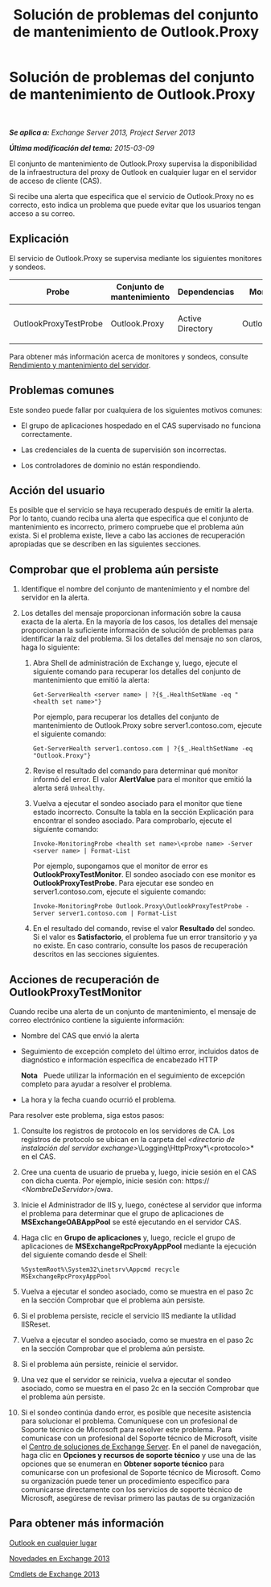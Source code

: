 ﻿---
title: Solución de problemas del conjunto de mantenimiento de Outlook.Proxy
TOCTitle: Solución de problemas del conjunto de mantenimiento de Outlook.Proxy
ms:assetid: a85585c9-433e-4aa4-b016-28782a18144e
ms:mtpsurl: https://technet.microsoft.com/es-es/library/ms.exch.scom.outlook.proxy(v=EXCHG.150)
ms:contentKeyID: 53181917
ms.date: 10/08/2015
mtps_version: v=EXCHG.150
ms.translationtype: HT
---

# Solución de problemas del conjunto de mantenimiento de Outlook.Proxy

 

_**Se aplica a:**  Exchange Server 2013, Project Server 2013_

_**Última modificación del tema:**  2015-03-09_

El conjunto de mantenimiento de Outlook.Proxy supervisa la disponibilidad de la infraestructura del proxy de Outlook en cualquier lugar en el servidor de acceso de cliente (CAS).

Si recibe una alerta que especifica que el servicio de Outlook.Proxy no es correcto, esto indica un problema que puede evitar que los usuarios tengan acceso a su correo.

## Explicación

El servicio de Outlook.Proxy se supervisa mediante los siguientes monitores y sondeos.


<table>
<colgroup>
<col style="width: 25%" />
<col style="width: 25%" />
<col style="width: 25%" />
<col style="width: 25%" />
</colgroup>
<thead>
<tr class="header">
<th>Probe</th>
<th>Conjunto de mantenimiento</th>
<th>Dependencias</th>
<th>Monitores asociados</th>
</tr>
</thead>
<tbody>
<tr class="odd">
<td><p>OutlookProxyTestProbe</p></td>
<td><p>Outlook.Proxy</p></td>
<td><p>Active Directory</p></td>
<td><p>OutlookProxyTestMonitor</p></td>
</tr>
</tbody>
</table>


Para obtener más información acerca de monitores y sondeos, consulte [Rendimiento y mantenimiento del servidor](https://technet.microsoft.com/es-es/library/jj150551\(v=exchg.150\)).

## Problemas comunes

Este sondeo puede fallar por cualquiera de los siguientes motivos comunes:

  - El grupo de aplicaciones hospedado en el CAS supervisado no funciona correctamente.

  - Las credenciales de la cuenta de supervisión son incorrectas.

  - Los controladores de dominio no están respondiendo.

## Acción del usuario

Es posible que el servicio se haya recuperado después de emitir la alerta. Por lo tanto, cuando reciba una alerta que especifica que el conjunto de mantenimiento es incorrecto, primero compruebe que el problema aún exista. Si el problema existe, lleve a cabo las acciones de recuperación apropiadas que se describen en las siguientes secciones.

## Comprobar que el problema aún persiste

1.  Identifique el nombre del conjunto de mantenimiento y el nombre del servidor en la alerta.

2.  Los detalles del mensaje proporcionan información sobre la causa exacta de la alerta. En la mayoría de los casos, los detalles del mensaje proporcionan la suficiente información de solución de problemas para identificar la raíz del problema. Si los detalles del mensaje no son claros, haga lo siguiente:
    
    1.  Abra Shell de administración de Exchange y, luego, ejecute el siguiente comando para recuperar los detalles del conjunto de mantenimiento que emitió la alerta:
        
            Get-ServerHealth <server name> | ?{$_.HealthSetName -eq "<health set name>"}
        
        Por ejemplo, para recuperar los detalles del conjunto de mantenimiento de Outlook.Proxy sobre server1.contoso.com, ejecute el siguiente comando:
        
            Get-ServerHealth server1.contoso.com | ?{$_.HealthSetName -eq "Outlook.Proxy"}
    
    2.  Revise el resultado del comando para determinar qué monitor informó del error. El valor **AlertValue** para el monitor que emitió la alerta será `Unhealthy`.
    
    3.  Vuelva a ejecutar el sondeo asociado para el monitor que tiene estado incorrecto. Consulte la tabla en la sección Explicación para encontrar el sondeo asociado. Para comprobarlo, ejecute el siguiente comando:
        
            Invoke-MonitoringProbe <health set name>\<probe name> -Server <server name> | Format-List
        
        Por ejemplo, supongamos que el monitor de error es **OutlookProxyTestMonitor**. El sondeo asociado con ese monitor es **OutlookProxyTestProbe**. Para ejecutar ese sondeo en server1.contoso.com, ejecute el siguiente comando:
        
            Invoke-MonitoringProbe Outlook.Proxy\OutlookProxyTestProbe -Server server1.contoso.com | Format-List
    
    4.  En el resultado del comando, revise el valor **Resultado** del sondeo. Si el valor es **Satisfactorio**, el problema fue un error transitorio y ya no existe. En caso contrario, consulte los pasos de recuperación descritos en las secciones siguientes.

## Acciones de recuperación de OutlookProxyTestMonitor

Cuando recibe una alerta de un conjunto de mantenimiento, el mensaje de correo electrónico contiene la siguiente información:

  - Nombre del CAS que envió la alerta

  - Seguimiento de excepción completo del último error, incluidos datos de diagnóstico e información específica de encabezado HTTP  
    
    **Nota**   Puede utilizar la información en el seguimiento de excepción completo para ayudar a resolver el problema.

  - La hora y la fecha cuando ocurrió el problema.

Para resolver este problema, siga estos pasos:

1.  Consulte los registros de protocolo en los servidores de CA. Los registros de protocolo se ubican en la carpeta del *\<directorio de instalación del servidor exchange\>*\\Logging\\HttpProxy*\\\<protocolo\>* en el CAS.

2.  Cree una cuenta de usuario de prueba y, luego, inicie sesión en el CAS con dicha cuenta. Por ejemplo, inicie sesión con: https:// *\<NombreDeServidor\>*/owa.

3.  Inicie el Administrador de IIS y, luego, conéctese al servidor que informa el problema para determinar que el grupo de aplicaciones de **MSExchangeOABAppPool** se esté ejecutando en el servidor CAS.

4.  Haga clic en **Grupo de aplicaciones** y, luego, recicle el grupo de aplicaciones de **MSExchangeRpcProxyAppPool** mediante la ejecución del siguiente comando desde el Shell:
    
        %SystemRoot%\System32\inetsrv\Appcmd recycle MSExchangeRpcProxyAppPool

5.  Vuelva a ejecutar el sondeo asociado, como se muestra en el paso 2c en la sección Comprobar que el problema aún persiste.

6.  Si el problema persiste, recicle el servicio IIS mediante la utilidad IISReset.

7.  Vuelva a ejecutar el sondeo asociado, como se muestra en el paso 2c en la sección Comprobar que el problema aún persiste.

8.  Si el problema aún persiste, reinicie el servidor.

9.  Una vez que el servidor se reinicia, vuelva a ejecutar el sondeo asociado, como se muestra en el paso 2c en la sección Comprobar que el problema aún persiste.

10. Si el sondeo continúa dando error, es posible que necesite asistencia para solucionar el problema. Comuníquese con un profesional de Soporte técnico de Microsoft para resolver este problema. Para comunicase con un profesional del Soporte técnico de Microsoft, visite el [Centro de soluciones de Exchange Server](http://go.microsoft.com/fwlink/p/?linkid=180809). En el panel de navegación, haga clic en **Opciones y recursos de soporte técnico** y use una de las opciones que se enumeran en **Obtener soporte técnico** para comunicarse con un profesional de Soporte técnico de Microsoft. Como su organización puede tener un procedimiento específico para comunicarse directamente con los servicios de soporte técnico de Microsoft, asegúrese de revisar primero las pautas de su organización

## Para obtener más información

[Outlook en cualquier lugar](https://technet.microsoft.com/es-es/library/bb123741\(v=exchg.150\))

[Novedades en Exchange 2013](https://technet.microsoft.com/es-es/library/jj150540\(v=exchg.150\))

[Cmdlets de Exchange 2013](https://technet.microsoft.com/es-es/library/bb124413\(v=exchg.150\))

